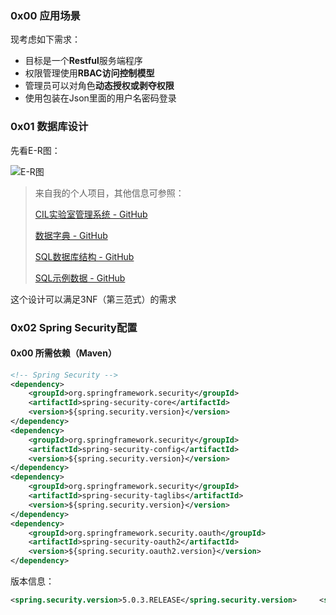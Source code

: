 ### 0x00 应用场景

现考虑如下需求：

* 目标是一个**Restful**服务端程序
* 权限管理使用**RBAC访问控制模型**
* 管理员可以对角色**动态授权或剥夺权限**
* 使用包装在Json里面的用户名密码登录

### 0x01 数据库设计

先看E-R图：

![E-R图](http://bucket.shaoqunliu.cn/image/0150.png)

> 来自我的个人项目，其他信息可参照：
>
> [CIL实验室管理系统 - GitHub](https://github.com/LiuinStein/CILManagement-Server)
>
> [数据字典 - GitHub](https://github.com/LiuinStein/CILManagement-Server/blob/dev/docs/Design-of-Schema.md)
>
> [SQL数据库结构 - GitHub](https://github.com/LiuinStein/CILManagement-Server/blob/dev/database/structure.sql)
>
> [SQL示例数据 - GitHub](https://github.com/LiuinStein/CILManagement-Server/blob/dev/database/example-data/example-data.sql)

这个设计可以满足3NF（第三范式）的需求

### 0x02 Spring Security配置

#### 0x00 所需依赖（Maven）

```xml
<!-- Spring Security -->
<dependency>
    <groupId>org.springframework.security</groupId>
    <artifactId>spring-security-core</artifactId>
    <version>${spring.security.version}</version>
</dependency>
<dependency>
    <groupId>org.springframework.security</groupId>
    <artifactId>spring-security-config</artifactId>
    <version>${spring.security.version}</version>
</dependency>
<dependency>
    <groupId>org.springframework.security</groupId>
    <artifactId>spring-security-taglibs</artifactId>
    <version>${spring.security.version}</version>
</dependency>
<dependency>
    <groupId>org.springframework.security.oauth</groupId>
    <artifactId>spring-security-oauth2</artifactId>
    <version>${spring.security.oauth2.version}</version>
</dependency>
```

版本信息：

```xml
<spring.security.version>5.0.3.RELEASE</spring.security.version>     <spring.security.oauth2.version>2.2.1.RELEASE</spring.security.oauth2.version>
```

